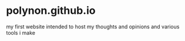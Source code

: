 # polynon.github.io

my first website intended to host my thoughts and opinions and various tools i make 
